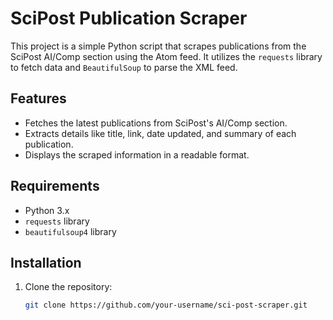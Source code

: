 # SciPost Publication Scraper

This project is a simple Python script that scrapes publications from the SciPost AI/Comp section using the Atom feed. It utilizes the `requests` library to fetch data and `BeautifulSoup` to parse the XML feed.

## Features

- Fetches the latest publications from SciPost's AI/Comp section.
- Extracts details like title, link, date updated, and summary of each publication.
- Displays the scraped information in a readable format.

## Requirements

- Python 3.x
- `requests` library
- `beautifulsoup4` library

## Installation

1. Clone the repository:
   ```bash
   git clone https://github.com/your-username/sci-post-scraper.git